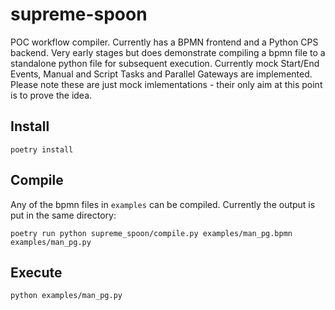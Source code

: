 # supreme-spoon

POC workflow compiler. Currently has a BPMN frontend and a Python CPS backend. Very early stages but does demonstrate compiling a bpmn file to a standalone python file for subsequent execution. Currently mock Start/End Events, Manual and Script Tasks and Parallel Gateways are implemented. Please note these are just mock imlementations - their only aim at this point is to prove the idea.

## Install

`poetry install`

## Compile

Any of the bpmn files in `examples` can be compiled. Currently the output is put in the same directory:

`poetry run python supreme_spoon/compile.py examples/man_pg.bpmn examples/man_pg.py`

## Execute

`python examples/man_pg.py`
